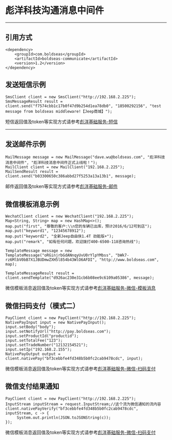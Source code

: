 彪洋科技沟通消息中间件
====

- - -

引用方式
---

    <dependency>
        <groupId>com.boldseas</groupId>
        <artifactId>boldseas-communicate</artifactId>
        <version>1.2</version>
    </dependency>
    

发送短信示例
----

    SmsClient client = new SmsClient("http://192.168.2.225");
    SmsMessageResult result = client.send("f7574cbb1c17b0f47d9b254d1ea78db0", "18500292156", "test message from boldseas middleware!【Jeep商城】");
    
短信返回值及token等实现方式请参考[彪洋基础服务-短信](http://wiki.boldseas.com/pages/viewpage.action?pageId=4789479)
- - -
  
发送邮件示例
----

    MailMessage message = new MailMessage("dave.wu@boldseas.com", "彪洋科技消息中间件", "彪洋科技消息中间件正式上线啦！");
    MailClient client = new MailClient("192.168.2.225");
    MailSendResult result = client.send("b03300650c386abbd27f5253a13a13b1", message);
    
邮件返回值及token等实现方式请参考[彪洋基础服务-邮件](http://wiki.boldseas.com/pages/viewpage.action?pageId=4789670)
    
      
微信模板消息示例
----

    WechatClient client = new WechatClient("192.168.2.225");
    Map<String, String> map = new HashMap<>();
    map.put("first", "尊敬的客户:\\n您的车辆已出库，预计2016/6/12可到店");
    map.put("keyword1", "12345678912");
    map.put("keyword2", "全新Jeep自由侠1.4T 劲能版+");
    map.put("remark", "如有任何问题，欢迎拨打400-6500-118咨询热线");

    TemplateMessage message = new TemplateMessage("oRGinjrbGdANnqyUvU0rYlpYMbss", "bWk7-rz6MlbV0bB7X1JBUDmwZXH5l854b43WlO6AFDI", "http://www.boldseas.com", map);

    TemplateMessageResult result = client.sendTemplate("d926ac230e31cb6b08ee9c6109a05386", message);
    
微信模板消息返回值及token等实现方式请参考[彪洋基础服务-微信-模板消息](http://wiki.boldseas.com/pages/viewpage.action?pageId=4790341)

微信扫码支付（模式二）
----

    PayClient client = new PayClient("http://192.168.2.225");
    NativePayInput input = new NativePayInput();
    input.setBody("body");
    input.setNotifyUrl("http://pay.boldseas.com");
    input.setProductId("productid");
    input.setTotalFee("123");
    input.setTradeNumber("12132154521");
    input.setIp("192.168.2.155");
    NativePayOutput output = client.nativePay("bf3cebbfe4fd348b5b0fc2cab9478cdc", input);
    
微信模板消息返回值及token等实现方式请参考[彪洋基础服务-微信-扫码支付](http://wiki.boldseas.com/pages/viewpage.action?pageId=9504198)

微信支付结果通知
----

    PayClient client = new PayClient("http://192.168.2.225");
    InputStream inputStream = request.InputStream;//这个流为微信通知的流内容
    client.nativePayVerify("bf3cebbfe4fd348b5b0fc2cab9478cdc", inputStream, c -> {
         System.out.println(JSON.toJSONString(c));
    });
    
微信模板消息返回值及token等实现方式请参考[彪洋基础服务-微信-扫码支付](http://wiki.boldseas.com/pages/viewpage.action?pageId=9504198)